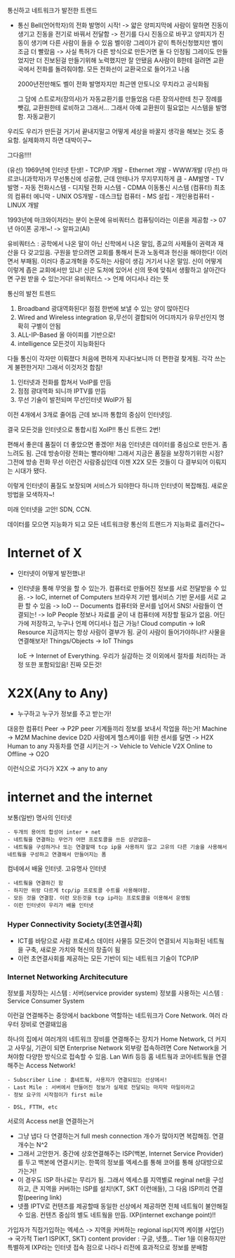 통신하고 네트워크가 발전한 트렌드

- 통신
  Bell(언어학자)의 전화 발명이 시작! -> 얇은 양피지막에 사람이 말하면 진동이 생기고 진동을 전기로 바꿔서 전달함 -> 전기를 다시 진동으로 바꾸고 양피지가 진동이 생기며 다른 사람이 들을 수 있음
  벨이랑 그레이가 같이 특허신청했지만 벨이 조금 더 빨랐음 -> 사실 특허가 다른 방식으로 만든거면 둘 다 인정됨
  그레이도 만들었지만 더 진보된걸 만들기위해 노력했지만 잘 안됐음
  A사람이 B한테 걸려면 교환국에서 전화를 돌려줘야함. 모든 전화선이 교환국으로 들어가고 나옴

  2000년전만해도 벨이 전화 발명자지만 최근엔 안토니오 무치라고 공식화됨

  그 담에 스트로저(장의사)가 자동교환기를 만들었음
  다른 장의사한테 친구 장례를 뺏김, 교환원한테 로비하고 그래서... 그래서 아예 교환원이 필요없는 시스템을 발명함. 자동교환기

우리도 우리가 만든걸 거기서 끝내지말고 어떻게 세상을 바꿀지 생각을 해보는 것도 중요함. 실제화까지 하면 대박이구~

그다음!!!!

(유선)
1969년에 인터넷 탄생! - TCP/IP 개발 - Ethernet 개발 - WWW개발
(무선)
마르코니(과학자)가 무선통신에 성공함, 근데 안테나가 무지무지하게 큼 - AM발명 - TV 발명 - 자동 전화시스템 - 디지털 전화 시스템 - CDMA 이동통신 시스템
(컴퓨터)
최초의 컴퓨터 에니악 - UNIX OS개발 - 데스크탑 컴퓨터 - MS 설립 - 개인용컴퓨터 - LINUX 개발

1993년에 마크와이저라는 분이 논문에 유비쿼터스 컴퓨팅이라는 이론을 제공함 -> 07년 아이폰 공개!~! -> 알파고(AI)

유비쿼터스 : 공학에서 나온 말이 아닌 신학에서 나온 말임, 종교의 사제들이 권력과 재산을 다 갖고있음. 구원을 받으려면 교회를 통해서 돈과 노동력과 헌신을 해야한다! 이러면서 부패됨. 이러다 종교개혁을 주도하는 사람이 생김 거기서 나온 말임. 신이 어떻게 이렇게 좁은 교회에서만 있냐! 신은 도처에 있어서 신의 뜻에 맞춰서 생활하고 살아간다면 구원 받을 수 있는거다! 유비쿼터스 -> 언제 어디서나 라는 뜻

통신의 발전 트렌드

1. Broadband 광대역화된다! 점점 한번에 보낼 수 있는 양이 많아진다
2. Wired and Wireless integration 유,무선이 결합되어 어디까지가 유무선인지 명확히 구별이 안됨
3. ALL-IP-Based 올 아이피를 기반으로!
4. intelligence 모든것이 지능화된다

다들 통신이 각자만 이뤄졌다
처음에 편하게 지내다보니까 더 편한걸 찾게됨. 각각 쓰는게 불편한거지! 그래서 이것저것 합침!

1. 인터넷과 전화를 합쳐서 VoIP를 만듬
2. 점점 광대역화 되니까 IPTV를 만듬
3. 무선 기술이 발전되며 무선인터넷 WoIP가 됨

이전 4개에서 3개로 줄어듬
근데 보니까 통합의 중심이 인터넷임.

결국 모든것을 인터넷으로 통합시킴 XoIP!! 통신 트랜드 2번!

편해서 좋은데 품질이 더 좋았으면 좋겠어!
처음 인터넷은 데이터를 중심으로 만든거. 좀 느려도 됨. 근데 방송이랑 전화는 빨라야해!
그래서 지금은 품질을 보장하기위한 시점?
그전에 방송 전화 무선 이런건 사람중심인데 이젠 X2X 모든 것들이 다 결부되어 이뤄지는 시대가 됐다.

이렇게 인터넷이 품질도 보장되며 서비스가 되야한다 하니까 인터넷이 복잡해짐. 새로운 방법을 모색하자~!

미래 인터넷을 고안! SDN, CCN.

데이터를 모으면 지능화가 되고 모든 네트워크랑 통신의 트랜드가 지능화로 흘러간다~

# Internet of X

- 인터넷이 어떻게 발전했나!

- 인터넷을 통해 무엇을 할 수 있는가.
  컴퓨터로 만들어진 정보를 서로 전달받을 수 있음. -> IoC, internet of Computers
  브라우저 기반 웹서비스 기반 문서를 서로 교환 할 수 있음 -> IoD -- Documents
  컴퓨터와 문서를 넘어서 SNS! 사람들이 연결되는! -> IoP People
  정보나 자료를 굳이 내 컴퓨터에 저장할 필요가 없음. 어딘가에 저장하고, 누구나 언제 어디서나 접근 가능! Cloud computin -> IoR Resource
  지금까지는 항상 사람이 결부가 됨. 굳이 사람이 들어가야하나!? 사물을 연결해보자! Things/Objects -> IoT Things

  IoE -> Internet of Everything. 우리가 실감하는 것 이외에서 절차를 처리하는 과정 또한 포함되있음! 진짜 모든것!

# X2X(Any to Any)

- 누구하고 누구가 정보를 주고 받는가!

대응한 컴퓨터 Peer -> P2P peer
기계들끼리 정보를 보내서 작업을 하는거! Machine -> M2M Machine
device D2D
사람에게 헬스케이를 위한 센서를 달면 -> H2X Human to any
자동차를 연결 시키는거 -> Vehicle to Vehicle V2X
Online to Offline -> O2O

이런식으로 가다가 X2X -> any to any

# internet and the internet

보통(일반) 명사의 인터넷

    - 두개의 용어의 합성어 inter + net
    - 네트웤을 연결하는 무언가 어떤 프로토콜을 쓰든 상관없음~
    - 네트웤을 구성하거나 또는 연결할때 tcp ip을 사용하지 않고 고유의 다른 기술을 사용해서 네트웤을 구성하고 연결해서 만들어지는 폼

컴네에서 배울 인터넷. 고유명사 인터넷

    - 네트웤을 연결하긴 함
    - 하지만 위랑 다르게 tcp/ip 프로토콜 수트를 사용해야함.
    - 모든 것을 연결함. 이런 모든것을 tcp ip라는 프로토콜을 이용해서 운영됨
    - 이런 인터넷이 우리가 배울 인터넷

### Hyper Connectivity Society(초연결사회)

- ICT를 바탕으로 사람 프로세스 데이터 사물등 모든것이 연결되서 지능화된 네트웤을 구축, 새로운 가치와 혁신의 창출이 됨
- 이런 초연결사회를 제공하는 모든 기반이 되는 네트워크 기술이 TCP/IP

### Internet Networking Architecuture

정보를 저장하는 시스템 : 서버(service provider system)
정보를 사용하는 시스템 : Service Consumer System

이런걸 연결해주는 중앙에서 backbone 역할하는 네트워크가 Core Network. 여러 라우터 장비로 연결돼있음

하나의 집에서 여러개의 네트워크 장비를 연결해주는 장치가 Home Network, 더 커지고 사무실, 기관이 되면 Enterprise Network
외부랑 접속하려면 Core Network을 거쳐야함
다양한 방식으로 접속할 수 있음. Lan Wifi 등등
홈 네트웤과 코어네트웤을 연결해주는 Access Network!

    - Subscriber Line : 홈네트웤, 사용자가 연결되있는 선상에서!
    - Last Mile : 서버에서 만들어진 정보가 실제로 전달되는 마지막 마일이라고
    - 정보 요구의 시작점이가 first mile

    - DSL, FTTH, etc

서로의 Access net을 연결하는거

- 그냥 냅다 다 연결하는거 full mesh connection 개수가 많아지면 복잡해짐. 연결개수는 N^2
- 그래서 고안한거. 중간에 상호연결해주는 ISP(백본, Internet Service Provider)를 두고 백본에 연결시키는. 한쪽의 정보를 엑세스를 통해 코어를 통해 상대방으로 가는거!
- 이 경우도 ISP 하나로는 무리가 됨. 그래서 엑세스를 지역별로 reginal net을 구성하고, 큰 지역을 커버하는 ISP를 설치!(KT, SKT 이런애들), 그 다음 ISP끼리 연결함(peering link)
- 넷플 IPTV로 컨텐츠를 제공할때 동일한 선상에서 제공하면 전체 네트웤이 불안해질 수 있음. 컨텐츠 중심의 별도 네트웤을 만듬. IXP(internet exchange point)!!

가입자가 직접가입하는 엑세스 -> 지역을 커버하는 regional isp(지역 케이블 사업단) -> 국가적 Tier1 ISP(KT, SKT)
content provider : 구글, 넷플,.. Tier 1을 이용하지만 특별하게 IXP라는 인터넷 접속 점으로 나라나 리전에 효과적으로 정보를 분배함
